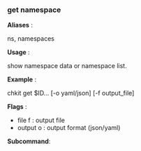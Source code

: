 
### get namespace

**Aliases**   :

ns, namespaces

**Usage**     :

show namespace data or namespace list.

**Example**   :

chkit get $ID... [-o yaml/json] [-f output_file]

**Flags**     :

  + file f : output file
  + output o : output format (json/yaml)
  

**Subcommand**:

  

